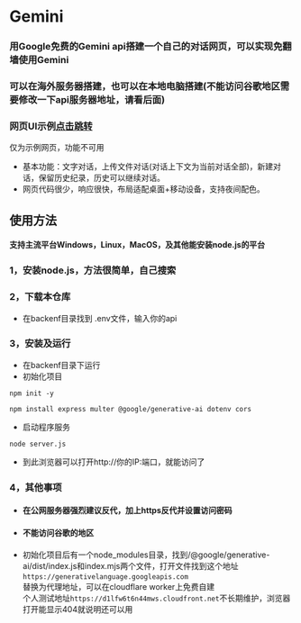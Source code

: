 # Gemini
### 用Google免费的Gemini api搭建一个自己的对话网页，可以实现免翻墙使用Gemini  
### 可以在海外服务器搭建，也可以在本地电脑搭建(不能访问谷歌地区需要修改一下api服务器地址，请看后面)
### 网页UI示例[点击跳转](https://geminitest.855655.xyz)
仅为示例网页，功能不可用

- 基本功能：文字对话，上传文件对话(对话上下文为当前对话全部)，新建对话，保留历史纪录，历史可以继续对话。
- 网页代码很少，响应很快，布局适配桌面+移动设备，支持夜间配色。

## 使用方法  
#### 支持主流平台Windows，Linux，MacOS，及其他能安装node.js的平台
### 1，安装node.js，方法很简单，自己搜索
### 2，下载本仓库
- 在backenf目录找到 .env文件，输入你的api
### 3，安装及运行
- 在backenf目录下运行
- 初始化项目
```
npm init -y

npm install express multer @google/generative-ai dotenv cors
```
- 启动程序服务
```
node server.js
```
- 到此浏览器可以打开http://你的IP:端口，就能访问了
### 4，其他事项
- #### 在公网服务器强烈建议反代，加上https反代并设置访问密码
- #### 不能访问谷歌的地区
- 初始化项目后有一个node_modules目录，找到/@google/generative-ai/dist/index.js和index.mjs两个文件，打开文件找到这个地址`https://generativelanguage.googleapis.com`  
替换为代理地址，可以在cloudflare worker上免费自建  
个人测试地址`https://d1lfw6t6n44mws.cloudfront.net`不长期维护，浏览器打开能显示404就说明还可以用
